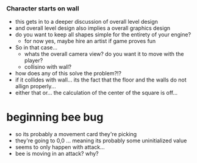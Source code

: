 ### Character starts on wall
* this gets in to a deeper discussion of overall level design
* and overall level design also implies a overall graphics design
* do you want to keep all shapes simple for the entirety of your engine?
	* for now yes, maybe hire an artist if game proves fun
* So in that case...
	* whats the overall camera view? do you want it to move with the player?
	* collisino with wall?
* how does any of this solve the problem?!?
* if it collides with wall... its the  fact that the floor and the walls do not allign properly...
* either that or... the calculation of the center of the square is off...
# beginning bee bug
* so its probably a movement card they're picking
* they're going to 0,0 ... meaning its probably some uninitialized value
* seems to only happen with attack...
* bee is moving in an attack? why?